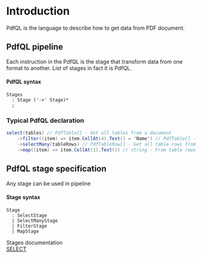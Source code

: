 ﻿# Introduction
PdfQL is the language to describe how to get data from PDF document.

## PdfQL pipeline

Each instruction in the PdfQL is the stage that transform data from one format to another.
List of stages in fact it is PdfQL.

#### PdfQL syntax
```antlr
Stages
  : Stage ('->' Stage)*
  ;
```

### Typical PdfQL declaration

```csharp
select(tables) // PdfTable[] - Get all tables from a document
    ->filter((item) => item.CellAt(4).Text() = 'Name') // PdfTable[] - Returns only tables where cell #4 contains text 'Name'
    ->selectMany(tableRows) // PdfTableRow[] - Get all table rows from tables, and transaform two-dimension array to one dimension
    ->map((item) => item.CellAt(1).Text()) // string - From table rows get cell #1 text.
```


## PdfQL stage specification

Any stage can be used in pipeline

#### Stage syntax
```antlr
Stage
  : SelectStage
  | SelectManyStage
  | FilterStage
  | MapStage
```

Stages documentation  
[SELECT](Select)